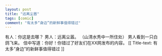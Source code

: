 ```yaml
---
layout: post
title: "远离尘嚣"
tags: [comic]
comment: "有太多“身边”的新鲜事值得错过"
---
```

有人：你这是去哪？
男人：远离尘嚣。
（山清水秀中一所住处）
男人看到一只白鸽飞来。
信中写道：你好！你错过了好友们在XX网发布的内容。
[[ Title-text: 有太多“身边”的新鲜事值得错过 ]]
